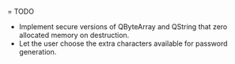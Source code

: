 = TODO

 * Implement secure versions of QByteArray and QString that zero allocated memory on destruction.
 * Let the user choose the extra characters available for password generation.

